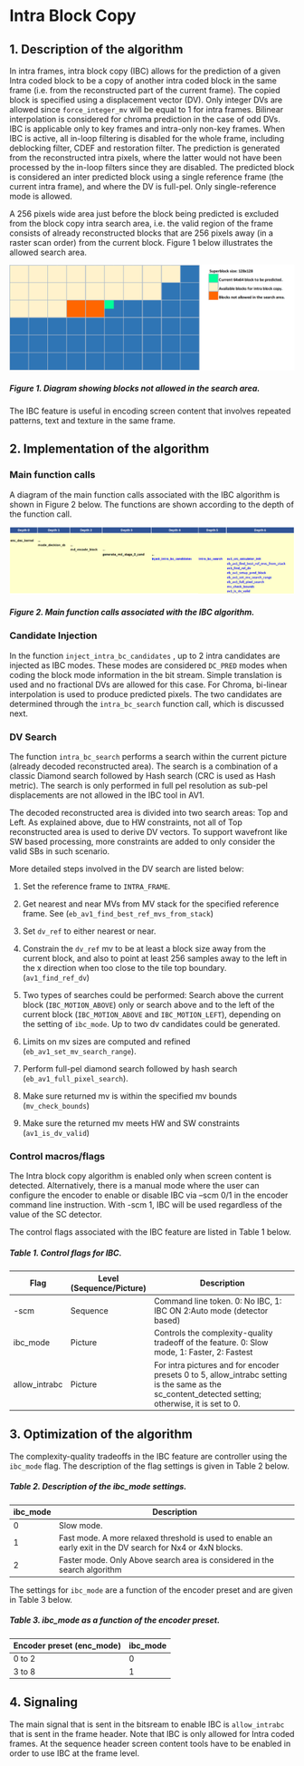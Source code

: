 # Intra Block Copy

## 1.  Description of the algorithm

In intra frames, intra block copy (IBC) allows for the prediction of a
given Intra coded block to be a copy of another intra coded block in the
same frame (i.e. from the reconstructed part of the current frame). The
copied block is specified using a displacement vector (DV). Only integer
DVs are allowed since ```force_integer_mv``` will be equal to 1 for intra
frames. Bilinear interpolation is considered for chroma prediction in
the case of odd DVs. IBC is applicable only to key frames and intra-only
non-key frames. When IBC is active, all in-loop filtering is disabled
for the whole frame, including deblocking filter, CDEF and restoration
filter. The prediction is generated from the reconstructed intra pixels,
where the latter would not have been processed by the in-loop filters
since they are disabled. The predicted block is considered an inter
predicted block using a single reference frame (the current intra
frame), and where the DV is full-pel. Only single-reference mode is
allowed.

A 256 pixels wide area just before the block being predicted is excluded
from the block copy intra search area, i.e. the valid region of the
frame consists of already reconstructed blocks that are 256 pixels away
(in a raster scan order) from the current block. Figure 1 below
illustrates the allowed search area.

<p align="center">
  <img src="./img/intra_block_copy_fig1.png" />
</p>

##### Figure 1. Diagram showing blocks not allowed in the search area.

The IBC feature is useful in encoding screen content that involves
repeated patterns, text and texture in the same frame.

## 2.  Implementation of the algorithm

### Main function calls

A diagram of the main function calls associated with the IBC algorithm
is shown in Figure 2 below. The functions are shown according to the
depth of the function call.

<p align="center">
  <img src="./img/intra_block_copy_fig2.png" />
</p>

##### Figure 2. Main function calls associated with the IBC algorithm.

### Candidate Injection

In the function ```inject_intra_bc_candidates``` , up to 2 intra candidates
are injected as IBC modes. These modes are considered ```DC_PRED``` modes
when coding the block mode information in the bit stream. Simple
translation is used and no fractional DVs are allowed for this case. For
Chroma, bi-linear interpolation is used to produce predicted pixels. The
two candidates are determined through the ```intra_bc_search``` function
call, which is discussed next.

### DV Search

The function ```intra_bc_search``` performs a search within the current
picture (already decoded reconstructed area). The search is a
combination of a classic Diamond search followed by Hash search (CRC is
used as Hash metric). The search is only performed in full pel
resolution as sub-pel displacements are not allowed in the IBC tool in
AV1.

The decoded reconstructed area is divided into two search areas: Top and
Left. As explained above, due to HW constraints, not all of Top
reconstructed area is used to derive DV vectors. To support wavefront
like SW based processing, more constraints are added to only consider
the valid SBs in such scenario.

More detailed steps involved in the DV search are listed below:

1.  Set the reference frame to ```INTRA_FRAME```.

2.  Get nearest and near MVs from MV stack for the specified reference
    frame. See (```eb_av1_find_best_ref_mvs_from_stack```)

3.  Set ```dv_ref``` to either nearest or near.

4.  Constrain the ```dv_ref``` mv to be at least a block size away from the
    current block, and also to point at least 256 samples away to the
    left in the x direction when too close to the tile top boundary.
    (```av1_find_ref_dv```)

5.  Two types of searches could be performed: Search above the current
    block (```IBC_MOTION_ABOVE```) only or search above and to the left of
    the current block (```IBC_MOTION_ABOVE``` and ```IBC_MOTION_LEFT```),
    depending on the setting of ```ibc_mode```. Up to two dv candidates could
    be generated.

6.  Limits on mv sizes are computed and refined
    (```eb_av1_set_mv_search_range```).

7.  Perform full-pel diamond search followed by hash search
    (```eb_av1_full_pixel_search```).

8.  Make sure returned mv is within the specified mv bounds
    (```mv_check_bounds```)

9.  Make sure the returned mv meets HW and SW constraints
    (```av1_is_dv_valid```)

### Control macros/flags

The Intra block copy algorithm is enabled only when screen content is
detected. Alternatively, there is a manual mode where the user can
configure the encoder to enable or disable IBC via –scm 0/1 in the
encoder command line instruction. With -scm 1, IBC will be used
regardless of the value of the SC detector.

The control flags associated with the IBC feature are listed in Table 1
below.

##### Table 1. Control flags for IBC.

<table>
<thead>
<tr class="header">
<th><strong>Flag</strong></th>
<th><strong>Level<br />
(Sequence/Picture)</strong></th>
<th><strong>Description</strong></th>
</tr>
</thead>
<tbody>
<tr class="odd">
<td>-scm</td>
<td>Sequence</td>
<td>Command line token. 0: No IBC, 1: IBC ON 2:Auto mode (detector based)</td>
</tr>
<tr class="even">
<td>ibc_mode</td>
<td>Picture</td>
<td>Controls the complexity-quality tradeoff of the feature. 0: Slow mode, 1: Faster, 2: Fastest</td>
</tr>
<tr class="odd">
<td>allow_intrabc</td>
<td>Picture</td>
<td>For intra pictures and for encoder presets 0 to 5, allow_intrabc setting is the same as the sc_content_detected setting; otherwise, it is set to 0.</td>
</tr>
</tbody>
</table>

## 3.  Optimization of the algorithm

The complexity-quality tradeoffs in the IBC feature are controller
using the ```ibc_mode``` flag. The description of the flag settings is given
in Table 2 below.

##### Table 2. Description of the ibc\_mode settings.

| **ibc\_mode** | **Description**                                                                                                 |
| ------------- | --------------------------------------------------------------------------------------------------------------- |
| 0             | Slow mode.                                                                                                  |
| 1             | Fast mode. A more relaxed threshold is used to enable an early exit in the DV search for Nx4 or 4xN blocks. |
| 2             | Faster mode. Only Above search area is considered in the search algorithm                                   |

The settings for ```ibc_mode``` are a function of the encoder preset and
are given in Table 3 below.

##### Table 3. ibc\_mode as a function of the encoder preset.

| **Encoder preset (enc\_mode)** | **ibc\_mode** |
| ------------------------------ | ------------- |
| 0 to 2                         | 0        |
| 3 to 8                         | 1        |

## 4.  Signaling

The main signal that is sent in the bitsream to enable IBC is
```allow_intrabc``` that is sent in the frame header. Note that IBC is only
allowed for Intra coded frames. At the sequence header screen content
tools have to be enabled in order to use IBC at the frame level.
